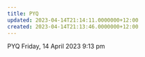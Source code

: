```yaml
---
title: PYQ
updated: 2023-04-14T21:14:11.0000000+12:00
created: 2023-04-14T21:13:46.0000000+12:00
---
```


PYQ
Friday, 14 April 2023
9:13 pm
